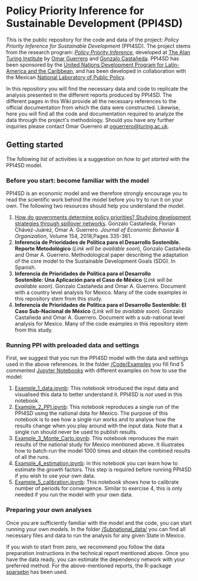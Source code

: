 # Policy Priority Inference for Sustainable Development (PPI4SD)

This is the public repository for the code and data of the project: *Policy Priority Inference for Sustainable Development* (PPI4SD). The project stems from the research program: [*Policy Priority Inference*](https://www.turing.ac.uk/research/research-projects/policy-priority-inference), developed at [The Alan Turing Institute](https://www.turing.ac.uk) by [Omar Guerrero](https://oguerr.com) and [Gonzalo Castañeda](https://www.cide.edu/nosotros/comunidad/profesores/perfil/?id=25). PPI4SD has been sponsored by the [United Nations Development Program for Latin-America and the Caribbean](http://www.latinamerica.undp.org/), and has been developed in collaboration with the Mexican [National Laboratory of Public Policy](https://www.lnpp.mx).

In this repository you will find the necessary data and code to replicate the analysis presented in the different reports produced by PPI4SD. The different pages in this Wiki provide all the necessary references to the official documentation from which the data were constructed. Likewise, here you will find all the code and documentation required to analyze the data through the project's methodology. Should you have any further inquiries please contact Omar Guerrero at oguerrero@turing.ac.uk.


## Getting started
The following list of activities is a suggestion on *how to get started* with the PPI4SD model. 

### Before you start: become familiar with the model
PPI4SD is an economic model and we therefore strongly encourage you to read the scientific work behind the model before you try to run it on your own. The following two resources should help you understand the model. 
1. [How do governments determine policy priorities? Studying development strategies through spillover networks](http://www.sciencedirect.com/science/article/pii/S0167268118302026). Gonzalo Castañeda, Florian Chávez-Juárez, Omar A. Guerrero. *Journal of Economic Behavior & Organization*, Volume 154, 2018,Pages 335-361. 
2. **Inferencia de Prioridades de Política para el Desarrollo Sostenible.  
Reporte Metodológico** (*Link will be available soon*), Gonzalo Castañeda and Omar A. Guerrero. Methodological paper describing the adaptation of the core model to the Sustainable Development Goals (SDG). In Spanish. 
4. **Inferencia de Prioridades de Política para el Desarrollo  
Sostenible: Una Aplicación para el Caso de México** (*Link will be available soon*). Gonzalo Castañeda and Omar A. Guerrero. Document with a country level analysis for Mexico. Many of the code examples in this repository stem from this study. 
4. **Inferencia de Prioridades de Política para el Desarrollo Sostenible: El Caso Sub-Nacional de México** (*Link will be available soon*). Gonzalo Castañeda and Omar A. Guerrero. Document with a sub-national level analysis for Mexico. Many of the code examples in this repository stem from this study. 

### Running PPI with preloaded data and settings
First, we suggest that you run the PPI4SD model with the data and settings used in the above references. In the folder [/Code/Examples](/Code/Examples) you fill find 5 commented [Jupyter Notebooks](https://realpython.com/jupyter-notebook-introduction/) with different examples on how to use the model: 
1. [Example_1_data.ipynb](https://github.com/oguerrer/PPI4SD/blob/master/Code/Examples/Example_1_data.ipynb): This notebook introduced the input data and visualised this data to better understand it. PPI4SD is _not_ used in this notebook. 
2.  [Example_2_PPI.ipynb](https://github.com/oguerrer/PPI4SD/blob/master/Code/Examples/Example_2_PPI.ipynb): This notebook reproduces a single run of the PPI4SD using the national data for Mexico. The purpose of this notebook is to see how a single run works and to analyse how the results change when you play around with the input data. Note that a single run should never be used to publish results. 
3. [Example_3_Monte_Carlo.ipynb](https://github.com/oguerrer/PPI4SD/blob/master/Code/Examples/Example_3_Monte_Carlo.ipynb): This notebook reproduces the main results of the national study for Mexico mentioned above. It illustrates how to batch-run the model 1000 times and obtain the combined results of all the runs. 
4. [Example_4_estimation.ipynb](https://github.com/oguerrer/PPI4SD/blob/master/Code/Examples/Example_4_estimation.ipynb): in this notebook you can learn how to estimate the growth factors. This step is required before running PPI4SD if you wish to use your own data. 
5. [Example_5_calibration.ipynb](https://github.com/oguerrer/PPI4SD/blob/master/Code/Examples/Example_5_calibration.ipynb): This notebook shows how to calibrate number of periods for convergence. Similar to exercise 4, this is only needed if you run the model with your own data. 

### Preparing your own analyses
Once you are sufficiently familiar with the model and the code, you can start running your own models. In the folder [/Subnational_data/](/Subnational_data) you can find all necessary files and data to run the analysis for any given State in Mexico. 

If you wish to start from zero, we recommend you follow the data preparation instructions in the technical report mentioned above. Once you have the data ready, you can estimate the dependency network with your preferred method. For the above-mentioned reports, the R-package [sparsebn](https://cran.r-project.org/web/packages/sparsebn/index.html) has been used. 

